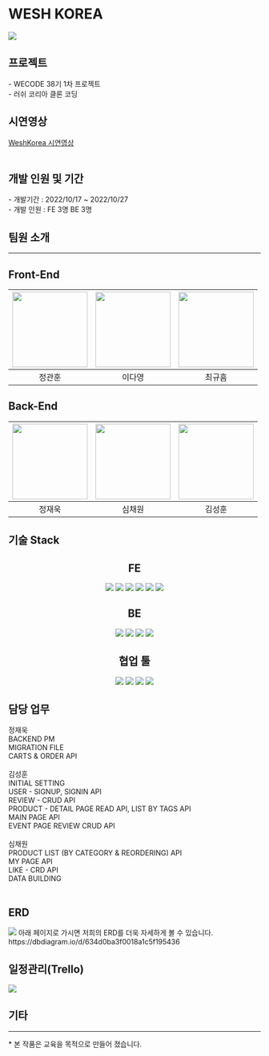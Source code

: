 <H1>WESH KOREA</H1>

<p>
<img src="https://user-images.githubusercontent.com/93311025/198524734-b0e998eb-0cac-499f-b620-620c07683170.png"/>
</p>

<h2>프로젝트</h2>
<p>
- WECODE 38기 1차 프로젝트<br>
- 러쉬 코리아 클론 코딩<br>
</p>
<h2>시연영상</h2>
<a href="https://www.youtube.com/watch?v=w0MkqnhkV_0&ab_channel=%EA%B7%9C%ED%9D%A0%EC%B5%9C">WeshKorea 시연영상</a>
<br><br>
<h2> 개발 인원 및 기간 </h2>
- 개발기간 : 2022/10/17 ~ 2022/10/27<br>
- 개발 인원 : FE 3명 BE 3명
<h2>
팀원 소개</h2>
<hr>
<p>
<h2>Front-End</h2>

| <img src="https://ca.slack-edge.com/TH0U6FBTN-U03RJQ96QLW-7ac928fc3041-512" width="150"/> | <img src="https://ca.slack-edge.com/TH0U6FBTN-U03RNE8CEAZ-a966fdbd4437-512" width="150"/> | <img src="https://ca.slack-edge.com/TH0U6FBTN-U02JS0GA200-80f9f055b2ce-512" width="150"/> |
| :---------------------------------------------------------------------------------------: | :---------------------------------------------------------------------------------------: | :---------------------------------------------------------------------------------------: |
|                                          정관훈                                           |                                          이다영                                           |                                          최규흠                                           |

<p>
<h2>Back-End</h2>

| <img src="https://ca.slack-edge.com/TH0U6FBTN-U03RTREAL2Y-135ccfc8656d-192" width="150"/> | <img src="https://ca.slack-edge.com/TH0U6FBTN-U03SN2AQSG0-a531900c2ab1-512" width="150"/> | <img src="https://ca.slack-edge.com/TH0U6FBTN-U03RARFV7B9-e7d6ecc835f7-512" width="150"/> |
| :---------------------------------------------------------------------------------------: | :---------------------------------------------------------------------------------------: | :---------------------------------------------------------------------------------------: |
|                                          정재욱                                           |                                          심채원                                           |                                          김성훈                                           |

<p>

<h2>기술 Stack</h2>

<div align="center">
<h2>FE</h2>
	<img src="https://img.shields.io/badge/javascript-F7DF1E?style=for-the-badge&logo=javascript&logoColor=white">
	<img src="https://img.shields.io/badge/react-61DAFB?style=for-the-badge&logo=react&logoColor=white">
	<img src="https://img.shields.io/badge/html5-E34F26?style=for-the-badge&logo=html5&logoColor=white">
	<img src="https://img.shields.io/badge/sass-CC6699?style=for-the-badge&logo=sass&logoColor=white">
	<img src="https://img.shields.io/badge/css3-1572B6?style=for-the-badge&logo=css3&logoColor=white">
	<img src="https://img.shields.io/badge/git-F05032?style=for-the-badge&logo=git&logoColor=white">
</div>

<div align="center"><h2>BE</h2>
	<img src="https://img.shields.io/badge/javascript-F7DF1E?style=for-the-badge&logo=javascript&logoColor=white">
	<img src="https://img.shields.io/badge/nodejs-339933?style=for-the-badge&logo=git&logoColor=white">
	<img src="https://img.shields.io/badge/express-000000?style=for-the-badge&logo=express&logoColor=white">
	<img src="https://img.shields.io/badge/mysql-4479A1?style=for-the-badge&logo=mysql&logoColor=white">
</div>
	
<div align="center"><h2>협업 툴</h2>	
	<img src="https://img.shields.io/badge/Notion-000000?style=flat&logo=Notion&logoColor=white">
	<img src="https://img.shields.io/badge/Slack-4A154B?style=flat&logo=Slack&logoColor=white"> 
	<img src="https://img.shields.io/badge/Trello-0052CC?style=flat&logo=Trello&logoColor=white"> 
	<img src="https://img.shields.io/badge/PostMan-FF6C37?style=flat&logo=PostMan&logoColor=white">
</div>
<p>

<h2>담당 업무</h2>
<p> 
정재욱  <br>
BACKEND PM <br>
MIGRATION FILE <br>
CARTS & ORDER API <br>
 <br>
김성훈 <br>
INITIAL SETTING  <br>
USER - SIGNUP, SIGNIN API <br>
REVIEW - CRUD API <br>
PRODUCT - DETAIL PAGE READ API, LIST BY TAGS API <br>
MAIN PAGE API <br>
EVENT PAGE REVIEW CRUD API <br>
 <br>
심채원 <br>
PRODUCT LIST (BY CATEGORY & REORDERING) API <br>
MY PAGE API <br> 
LIKE - CRD API <br>
DATA BUILDING <br>
 <br>
<h2>ERD</h2>

<img src="https://user-images.githubusercontent.com/110619143/198530368-8ceb9332-623c-4523-b5bd-374daf492025.png">
아래 페이지로 가시면 저희의 ERD를 더욱 자세하게 볼 수 있습니다. <br>
https://dbdiagram.io/d/634d0ba3f0018a1c5f195436
<p>

<h2>일정관리(Trello)</h2>
<img src="https://user-images.githubusercontent.com/93311025/198531282-38d4d613-96be-483d-99f9-b2cdd4ede4e6.png">

<h2>기타</h2> 
<hr>
* 본 작품은 교육을 목적으로 만들어 졌습니다.
